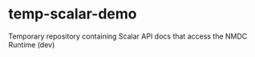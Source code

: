 # temp-scalar-demo
Temporary repository containing Scalar API docs that access the NMDC Runtime (dev)
